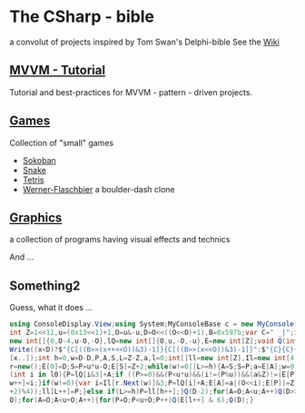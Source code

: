 # The CSharp - bible
a convolut of projects inspired by Tom Swan's Delphi-bible
See the [Wiki](https://github.com/joecare99/CSharp/wiki/CSharpBible)

## [MVVM - Tutorial](MVVM_Tutorial)
Tutorial and best-practices for MVVM - pattern - driven projects.

## [Games](Games) 
Collection of "small" games
- [Sokoban](Games/Sokoban_Base)
- [Snake](Games/Snake_Base)
- [Tetris](Games/Tetris_Base)
- [Werner-Flaschbier](Games/Werner_Flaschbier) a boulder-dash clone

## [Graphics](Graphics)
a collection of programs having visual effects and technics

And ...
## Something2
Guess, what it does ...
```cs
using ConsoleDisplay.View;using System;MyConsoleBase c = new MyConsole();const
int Z=1<<11,u=(0x13<<1)+1,O=u&-u,D=O<<((O<<O)+1),B=0x597b;var C=" _|";int[]l0=
new int[]{0,O-4,u-O,-O},lQ=new int[]{O,u,-O,-u},E=new int[Z];void Q(int x)=>c.
Write((x<D)?$"{C[((B>>(x++<<O))&3)-1]}{C[((B>>(x<<O))&3)-1]}":$"{C}{C}{C}\r\n"
[x..]);int h=0,w=D-D,P,A,S,L=Z-Z,a,l=0;int[]ll=new int[Z],Il=new int[4];Random
r=new();E[0]=D;S=P=u*u-O;E[S]=Z+2;while(w!=0||L>=h){A=S;S=P;a=E[A];w=0;foreach
(int i in l0){P=lQ[i&3]+A;if ((P>=0)&&(P<u*u)&&(i!=(P%u))&&(a&Z)!=(E[P]&Z))Il[
w++]=i;}if(w!=0){var i=Il[r.Next(w)]&3;P=lQ[i]+A;E[A]=a|(O<<i);E[P]|=Z|(O<<((i
+2)%4));ll[L++]=P;}else if(L>=h)P=ll[h++];}Q(D-2);for(A=O;A<u;A++)Q(D>>O);Q(D+
O);for(A=O;A<u+O;A++){for(P=O;P<u+O;P++)Q(E[l++] & 6);Q(D);}
```
